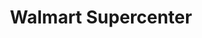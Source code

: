 ---
title: "Walmart Supercenter"
url: /wilmington/walmart-supercenter-market-street/
shop: supermarket
---